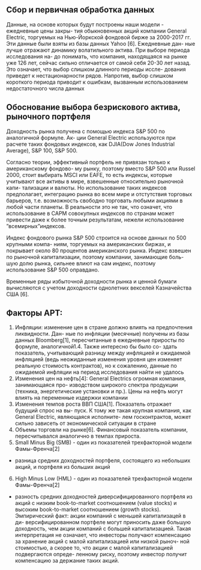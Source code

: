

## Сбор и первичная обработка данных

Данные, на основе которых будут построены наши модели - ежедневные цены закры-
тия обыкновенных акций компании General Electric, торгуемых на Нью-Йоркской фондовой
бирже за 2000-2017 гг. Эти данные были взяты из базы данных Yahoo [6]. Ежедневные дан-
ные лучше отражают динамику волатильного актива. При выборе периода исследования на-
до понимать, что компания, находящаяся на рынке уже 126 лет, сейчас сильно отличается
от самой себя 20-30 лет назад. Это означает, что выбор слишком длинного периоды иссле-
дования приведет к нестационарности рядов. Напротив, выбор слишком короткого периода
приводит к ошибкам, вызванным использованием недостаточного числа данных

## Обоснование выбора безрискового актива, рыночного портфеля

Доходность рынка получена с помощью индекса S&P 500 по аналогичной формуле. Ак-
ции General Electric используются при расчете таких фондовых индексов, как DJIA(Dow
Jones Industrial Average), S&P 100, S&P 500.

Согласно теории, эффективный портфель не привязан только к американскому фондово-
му рынку, поэтому вместо S&P 500 или Russel 2000, стоит выбирать MSCI или EAFE, то есть
индексы, которые учитывают все активы в мире, взвешенные относительно рыночной капи-
тализации и валюты. Но использование таких индексов предполагает, интеграцию рынка во
всем мире и отстутствия торговых барьеров, т.е. возможность свободно торговать любыми
акциями в любой части планеты. В реальности это не так, что означет, что использование в
CAPM совокупных индексов по странам может привести даже к более точным результатам,
нежели использование ”всемирных”индексов.

Индекс фондового рынка S&P 500 строится на основе данных по 500 крупными компа-
ниям, торгуемых на американских биржах, и покрывает около 80 процентов американского
рынка. Индекс взвешен по рыночной капитализации, поэтому компании, занимающие боль-
шую долю рынка, сильнее влиют на сам индекс, поэтому использование S&P 500 оправдано.

Временные ряды избыточной доходности рынка и ценной бумаги вычисляются с учетом
доходности однолетних векселей Казначейства США [6].

## Факторы APT:
1. Инфляции: изменение цен в стране должно влиять на предпочтения ликвидности. Дан-
ные по инфляции (месячные) получены из базы данных Bloomberg[1], пересчитанные
в ежедневные приросты по формуле, аналогичной1.4. Также интересно бы было со-
здать показатель, учитывающий разницу между инфляцией и ожидаемой инфляцией
(ведь неожиданные изменения уровня цен изменяет реальную стоимость контрактов),
но к сожалению, данные по ожидаемой инфляции на период исследования найти не
удалось
2. Изменения цен на нефть[4]: General Electrics огромная компания, занимающаяся про-
изводством широкого спектра продукции (техника, энергетические установки и пр.).
Цены на нефть могут влиять на переменные издержки компании
3. Изменения темпов роста ВВП США[1]. Показатель отражает будущий спрос на вы-
пуск. К тому же такая крупная компания, как General Electric, являющаяся исполните-
лем госконтрактов, может сильно зависеть от экономической ситуации в стране
4. Объемы торговли на рынке[6]. Финансовый показатель компании, пересчитывался
аналогично в темпах прироста.
5. Small Minus Big (SMB) - один из показателей трехфакторной модели Фамы-Френча[2]
- разница средних доходностей портфеля, состоящего из небольших акций, и портфеля
из больших акций
6. High Minus Low (HML) - один из показателей трехфакторной модели Фамы-Френча[2]
- разность средних доходностей диверсифицированного портфеля из акций с низким
book-to-market соотношением (value stocks) и высоким book-to-market соотношением
(growth stocks). Эмпирический факт: акции компаний с меньшей капитализацей в ди-
версифицированном портфеле могут приносить даже большую доходность, чем акции
компаний с большей капитализацией. Такая интерпретация не означает, что инвесторы
получают компенсацию за хранение акций с малой капитализацией или низкой рыноч-
ной стоимостью, а скорее то, что акции с малой капитализацией подвергаются опреде-
ленному риску, поэтому инвестор получит компенсацию за держание таких акций.
